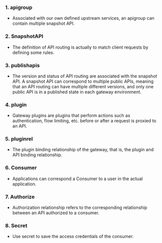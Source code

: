 ### 1. apigroup
- Associated with our own defined upstream services, an apigroup can contain multiple snapshot API.
### 2. SnapshotAPI
- The definition of API routing is actually to match client requests by defining some rules.
### 3. publishapis
- The version and status of API routing are associated with the snapshot API. A snapshot API can correspond to multiple public APIs, meaning that an API routing can have multiple different versions, and only one public API is in a published state in each gateway environment.
### 4. plugin
- Gateway plugins are plugins that perform actions such as authentication, flow limiting, etc. before or after a request is proxied to an API.
### 5. pluginrel
- The plugin binding relationship of the gateway, that is, the plugin and API binding relationship.
### 6. Consumer
- Applications can correspond a Consumer to a user in the actual application.
### 7. Authorize
- Authorization relationship refers to the corresponding relationship between an API authorized to a consumer.
### 8. Secret
- Use secret to save the access credentials of the consumer.